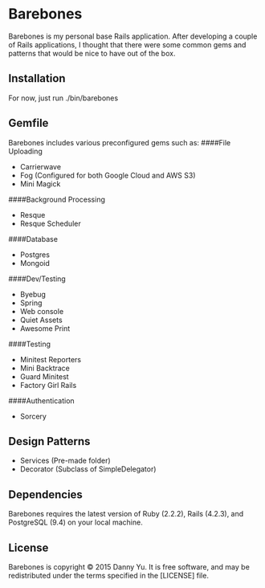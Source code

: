 Barebones
===
Barebones is my personal base Rails application. After developing a
couple of Rails applications, I thought that there were some common
gems and patterns that would be nice to have out of the box.

Installation
---
For now, just run ./bin/barebones <AppName>

Gemfile
---
Barebones includes various preconfigured gems such as:
####File Uploading
* Carrierwave
* Fog (Configured for both Google Cloud and AWS S3)
* Mini Magick

####Background Processing
* Resque
* Resque Scheduler

####Database
* Postgres
* Mongoid

####Dev/Testing
* Byebug
* Spring
* Web console
* Quiet Assets
* Awesome Print

####Testing
* Minitest Reporters
* Mini Backtrace
* Guard Minitest
* Factory Girl Rails

####Authentication
* Sorcery

Design Patterns
---
* Services (Pre-made folder)
* Decorator (Subclass of SimpleDelegator)

Dependencies
---
Barebones requires the latest version of Ruby (2.2.2), Rails (4.2.3), and
PostgreSQL (9.4) on your local machine.
 
License
---
Barebones is copyright © 2015 Danny Yu.
It is free software, and may be redistributed under the terms specified in the [LICENSE] file.